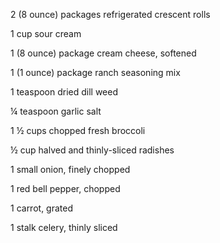 2 (8 ounce) packages refrigerated crescent rolls

1 cup sour cream

1 (8 ounce) package cream cheese, softened

1 (1 ounce) package ranch seasoning mix

1 teaspoon dried dill weed

¼ teaspoon garlic salt

1 ½ cups chopped fresh broccoli

½ cup halved and thinly-sliced radishes

1 small onion, finely chopped

1 red bell pepper, chopped

1 carrot, grated

1 stalk celery, thinly sliced
